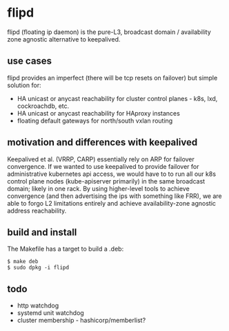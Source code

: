 # flipd

flipd (floating ip daemon) is the pure-L3, broadcast domain / availability zone agnostic alternative to keepalived.

## use cases

flipd provides an imperfect (there will be tcp resets on failover) but simple solution for:

- HA unicast or anycast reachability for cluster control planes - k8s, lxd, cockroachdb, etc.
- HA unicast or anycast reachability for HAproxy instances
- floating default gateways for north/south vxlan routing

## motivation and differences with keepalived

Keepalived et al. (VRRP, CARP) essentially rely on ARP for failover convergence.  If we wanted to use keepalived to provide failover for administrative kubernetes api access, we would have to to run all our k8s control plane nodes (kube-apiserver primarily) in the same broadcast domain; likely in one rack.  By using higher-level tools to achieve convergence (and then advertising the ips with something like FRR), we are able to forgo L2 limitations entirely and achieve availability-zone agnostic address reachability.

## build and install

The Makefile has a target to build a .deb:

```
$ make deb
$ sudo dpkg -i flipd
```

## todo

- http watchdog
- systemd unit watchdog
- cluster membership - hashicorp/memberlist?
